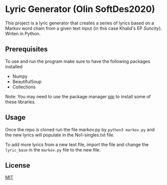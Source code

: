 # Lyric Generator (Olin SoftDes2020)

This project is a lyric generator that creates a series of lyrics based on a Markov word chain from a given text input (in this case Khalid's EP *Suncity*). Writen in Python.


## Prerequisites

To use and run the program make sure to have the following packages installed

- Numpy
- BeautifulSoup
- Collections

Note: You may need to use the package manager [pip](https://pip.pypa.io/en/stable/) to install some of these libraries.

## Usage

Once the repo is cloned run the file markov.py by `python3 markov.py` and the new lyrics will populate in the No1-singles.txt file.

To add more lyrics from a new text file, import the file and change the `lyric_base` in the `markov.py` file to the new file.

## License
[MIT](https://choosealicense.com/licenses/mit/)
